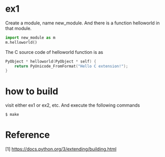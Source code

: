 # ex1
Create a module, name new_module. And there is a function helloworld in that module.

``` python
import new_module as m
m.helloworld()

```

The C source code of helloworld function is as 
``` C
PyObject * helloworld(PyObject * self) {
	return PyUnicode_FromFormat("Hello C extension!");
}
```

# how to build
visit either ex1 or ex2, etc. And execute the following commands
``` bash
$ make
```
# Reference
[1] https://docs.python.org/3/extending/building.html

